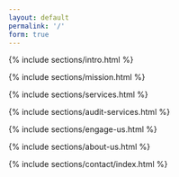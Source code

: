 ```yaml
---
layout: default
permalink: '/'
form: true
---
```


{% include sections/intro.html %}
  
{% include sections/mission.html %}

{% include sections/services.html %}

{% include sections/audit-services.html %}

{% include sections/engage-us.html %}

{% include sections/about-us.html %}

{% include sections/contact/index.html %}
